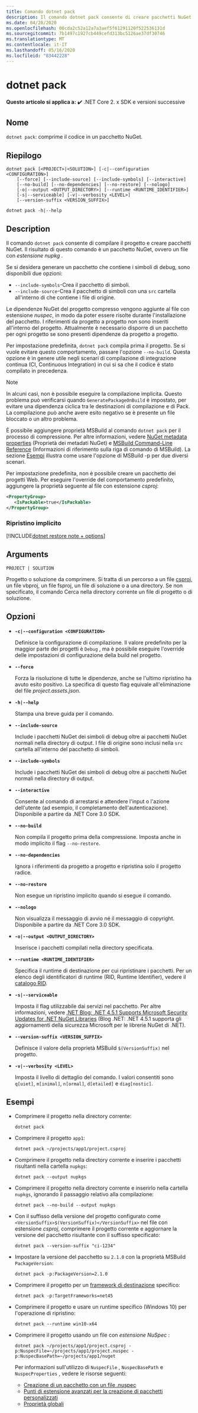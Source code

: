 ```yaml
---
title: Comando dotnet pack
description: Il comando dotnet pack consente di creare pacchetti NuGet per il progetto .NET Core.
ms.date: 04/28/2020
ms.openlocfilehash: 00cda2c52a12a7a3aef5f61291120f522536131d
ms.sourcegitcommit: 7b1497c1927cb449cefd313bc5126ae37df30746
ms.translationtype: MT
ms.contentlocale: it-IT
ms.lasthandoff: 05/16/2020
ms.locfileid: "83442228"
---
```

# <a name="dotnet-pack"></a>dotnet pack

**Questo articolo si applica a:** ✔️ .NET Core 2. x SDK e versioni successive

## <a name="name"></a>Nome

`dotnet pack`: comprime il codice in un pacchetto NuGet.

## <a name="synopsis"></a>Riepilogo

```dotnetcli
dotnet pack [<PROJECT>|<SOLUTION>] [-c|--configuration <CONFIGURATION>]
    [--force] [--include-source] [--include-symbols] [--interactive]
    [--no-build] [--no-dependencies] [--no-restore] [--nologo]
    [-o|--output <OUTPUT_DIRECTORY>] [--runtime <RUNTIME_IDENTIFIER>]
    [-s|--serviceable] [-v|--verbosity <LEVEL>]
    [--version-suffix <VERSION_SUFFIX>]

dotnet pack -h|--help
```

## <a name="description"></a>Description

Il comando `dotnet pack` consente di compilare il progetto e creare pacchetti NuGet. Il risultato di questo comando è un pacchetto NuGet, ovvero un file con *estensione nupkg* .

Se si desidera generare un pacchetto che contiene i simboli di debug, sono disponibili due opzioni:

- `--include-symbols`-Crea il pacchetto di simboli.
- `--include-source`-Crea il pacchetto di simboli con una `src` cartella all'interno di che contiene i file di origine.

Le dipendenze NuGet del progetto compresso vengono aggiunte al file con estensione *nuspec*, in modo da poter essere risolte durante l'installazione del pacchetto. I riferimenti da progetto a progetto non sono inseriti all'interno del progetto. Attualmente è necessario disporre di un pacchetto per ogni progetto se sono presenti dipendenze da progetto a progetto.

Per impostazione predefinita, `dotnet pack` compila prima il progetto. Se si vuole evitare questo comportamento, passare l'opzione `--no-build`. Questa opzione è in genere utile negli scenari di compilazione di integrazione continua (CI, Continuous Integration) in cui si sa che il codice è stato compilato in precedenza.

> [!NOTE]
> In alcuni casi, non è possibile eseguire la compilazione implicita. Questo problema può verificarsi quando `GeneratePackageOnBuild` è impostato, per evitare una dipendenza ciclica tra le destinazioni di compilazione e di Pack. La compilazione può anche avere esito negativo se è presente un file bloccato o un altro problema.

È possibile aggiungere proprietà MSBuild al comando `dotnet pack` per il processo di compressione. Per altre informazioni, vedere [NuGet metadata properties](csproj.md#nuget-metadata-properties) (Proprietà dei metadati NuGet) e [MSBuild Command-Line Reference](/visualstudio/msbuild/msbuild-command-line-reference) (Informazioni di riferimento sulla riga di comando di MSBuild). La sezione [Esempi](#examples) illustra come usare l'opzione di MSBuild -p per due diversi scenari.

Per impostazione predefinita, non è possibile creare un pacchetto dei progetti Web. Per eseguire l'override del comportamento predefinito, aggiungere la proprietà seguente al file con estensione *csproj*:

```xml
<PropertyGroup>
   <IsPackable>true</IsPackable>
</PropertyGroup>
```

### <a name="implicit-restore"></a>Ripristino implicito

[!INCLUDE[dotnet restore note + options](~/includes/dotnet-restore-note-options.md)]

## <a name="arguments"></a>Arguments

`PROJECT | SOLUTION`

  Progetto o soluzione da comprimere. Si tratta di un percorso a un file [csproj](csproj.md), un file vbproj, un file fsproj, un file di soluzione o a una directory. Se non specificato, il comando Cerca nella directory corrente un file di progetto o di soluzione.

## <a name="options"></a>Opzioni

- **`-c|--configuration <CONFIGURATION>`**

  Definisce la configurazione di compilazione. Il valore predefinito per la maggior parte dei progetti è `Debug` , ma è possibile eseguire l'override delle impostazioni di configurazione della build nel progetto.

- **`--force`**

  Forza la risoluzione di tutte le dipendenze, anche se l'ultimo ripristino ha avuto esito positivo. La specifica di questo flag equivale all'eliminazione del file *project.assets.json*.

- **`-h|--help`**

  Stampa una breve guida per il comando.

- **`--include-source`**

  Include i pacchetti NuGet dei simboli di debug oltre ai pacchetti NuGet normali nella directory di output. I file di origine sono inclusi nella `src` cartella all'interno del pacchetto di simboli.

- **`--include-symbols`**

  Include i pacchetti NuGet dei simboli di debug oltre ai pacchetti NuGet normali nella directory di output.

- **`--interactive`**

  Consente al comando di arrestarsi e attendere l'input o l'azione dell'utente (ad esempio, il completamento dell'autenticazione). Disponibile a partire da .NET Core 3.0 SDK.

- **`--no-build`**

  Non compila il progetto prima della compressione. Imposta anche in modo implicito il flag `--no-restore`.

- **`--no-dependencies`**

  Ignora i riferimenti da progetto a progetto e ripristina solo il progetto radice.

- **`--no-restore`**

  Non esegue un ripristino implicito quando si esegue il comando.

- **`--nologo`**

  Non visualizza il messaggio di avvio né il messaggio di copyright. Disponibile a partire da .NET Core 3.0 SDK.

- **`-o|--output <OUTPUT_DIRECTORY>`**

  Inserisce i pacchetti compilati nella directory specificata.

- **`--runtime <RUNTIME_IDENTIFIER>`**

  Specifica il runtime di destinazione per cui ripristinare i pacchetti. Per un elenco degli identificatori di runtime (RID, Runtime Identifier), vedere il [catalogo RID](../rid-catalog.md).

- **`-s|--serviceable`**

  Imposta il flag utilizzabile dai servizi nel pacchetto. Per altre informazioni, vedere [.NET Blog: .NET 4.5.1 Supports Microsoft Security Updates for .NET NuGet Libraries](https://aka.ms/nupkgservicing) (Blog .NET: .NET 4.5.1 supporta gli aggiornamenti della sicurezza Microsoft per le librerie NuGet di .NET).

- **`--version-suffix <VERSION_SUFFIX>`**

  Definisce il valore della proprietà MSBuild `$(VersionSuffix)` nel progetto.

- **`-v|--verbosity <LEVEL>`**

  Imposta il livello di dettaglio del comando. I valori consentiti sono `q[uiet]`, `m[inimal]`, `n[ormal]`, `d[etailed]` e `diag[nostic]`.

## <a name="examples"></a>Esempi

- Comprimere il progetto nella directory corrente:

  ```dotnetcli
  dotnet pack
  ```

- Comprimere il progetto `app1`:

  ```dotnetcli
  dotnet pack ~/projects/app1/project.csproj
  ```

- Comprimere il progetto nella directory corrente e inserire i pacchetti risultanti nella cartella `nupkgs`:

  ```dotnetcli
  dotnet pack --output nupkgs
  ```

- Comprimere il progetto nella directory corrente e inserirlo nella cartella `nupkgs`, ignorando il passaggio relativo alla compilazione:

  ```dotnetcli
  dotnet pack --no-build --output nupkgs
  ```

- Con il suffisso della versione del progetto configurato come `<VersionSuffix>$(VersionSuffix)</VersionSuffix>` nel file con estensione *csproj*, comprimere il progetto corrente e aggiornare la versione del pacchetto risultante con il suffisso specificato:

  ```dotnetcli
  dotnet pack --version-suffix "ci-1234"
  ```

- Impostare la versione del pacchetto su `2.1.0` con la proprietà MSBuild `PackageVersion`:

  ```dotnetcli
  dotnet pack -p:PackageVersion=2.1.0
  ```

- Comprimere il progetto per un [framework di destinazione](../../standard/frameworks.md) specifico:

  ```dotnetcli
  dotnet pack -p:TargetFrameworks=net45
  ```

- Comprimere il progetto e usare un runtime specifico (Windows 10) per l'operazione di ripristino:

  ```dotnetcli
  dotnet pack --runtime win10-x64
  ```

- Comprimere il progetto usando un file con *estensione NuSpec* :

  ```dotnetcli
  dotnet pack ~/projects/app1/project.csproj -p:NuspecFile=~/projects/app1/project.nuspec -p:NuspecBasePath=~/projects/app1/nuget
  ```

  Per informazioni sull'utilizzo di `NuspecFile` , `NuspecBasePath` e `NuspecProperties` , vedere le risorse seguenti:
  
  - [Creazione di un pacchetto con un file .nuspec](https://docs.microsoft.com/nuget/reference/msbuild-targets#packing-using-a-nuspec)
  - [Punti di estensione avanzati per la creazione di pacchetti personalizzati](https://docs.microsoft.com/nuget/reference/msbuild-targets#advanced-extension-points-to-create-customized-package)
  - [Proprietà globali](https://docs.microsoft.com/visualstudio/msbuild/msbuild-properties?view=vs-2019#global-properties)
